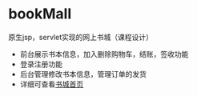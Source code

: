 # bookMall
原生jsp，servlet实现的网上书城（课程设计）

+ 前台展示书本信息，加入删除购物车，结账，签收功能
+ 登录注册功能
+ 后台管理修改书本信息，管理订单的发货
+ 详细可查看[书城首页](nnzi.top/book)